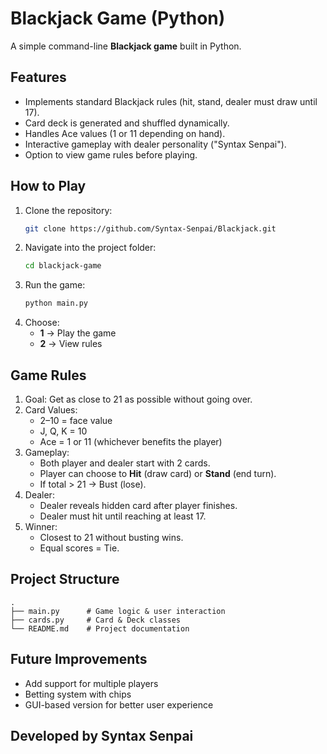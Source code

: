 # Blackjack Game (Python)

A simple command-line **Blackjack game** built in Python.

## Features
- Implements standard Blackjack rules (hit, stand, dealer must draw until 17).
- Card deck is generated and shuffled dynamically.
- Handles Ace values (1 or 11 depending on hand).
- Interactive gameplay with dealer personality ("Syntax Senpai").
- Option to view game rules before playing.

##  How to Play
1. Clone the repository:
   ```bash
   git clone https://github.com/Syntax-Senpai/Blackjack.git
   ```
2. Navigate into the project folder:
   ```bash
   cd blackjack-game
   ```
3. Run the game:
   ```bash
   python main.py
   ```
4. Choose:
   - **1** → Play the game  
   - **2** → View rules

## Game Rules
1. Goal: Get as close to 21 as possible without going over.
2. Card Values:
   - 2–10 = face value  
   - J, Q, K = 10  
   - Ace = 1 or 11 (whichever benefits the player)
3. Gameplay:
   - Both player and dealer start with 2 cards.
   - Player can choose to **Hit** (draw card) or **Stand** (end turn).
   - If total > 21 → Bust (lose).  
4. Dealer:
   - Dealer reveals hidden card after player finishes.
   - Dealer must hit until reaching at least 17.  
5. Winner:
   - Closest to 21 without busting wins.  
   - Equal scores = Tie.

##  Project Structure
```
.
├── main.py      # Game logic & user interaction
├── cards.py     # Card & Deck classes
└── README.md    # Project documentation
```

##  Future Improvements
- Add support for multiple players
- Betting system with chips
- GUI-based version for better user experience

## Developed by **Syntax Senpai**
